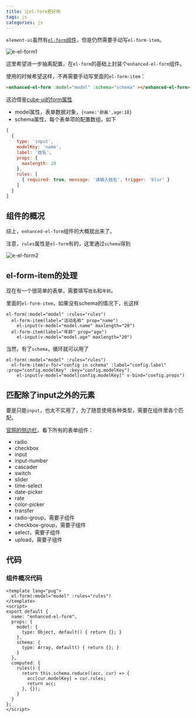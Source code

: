 ```yaml
---
title: 让el-form更好用
tags: js
categories: js
---
```


`element-ui`虽然有[`el-form`组件](https://element.eleme.cn/#/zh-CN/component/form)，但是仍然需要手动写`el-form-item`。

![e-el-form1](https://blog-huahua.oss-cn-beijing.aliyuncs.com/blog/code/e-el-form1.png)

这里希望进一步抽离配置，在`el-form`的基础上封装个`enhanced-el-form`组件。

使用的时候希望这样，不再需要手动写里面的`el-form-item`：

```html
<enhanced-el-form :model="model" :schema="schema" ></enhanced-el-form>
```

这边借鉴[cube-ui的form属性](https://didi.github.io/cube-ui/#/en-US/docs/form)

- model属性，表单数据对象，`{name:'颜酱',age:18}`
- schema属性，每个表单项的配置数组，如下

```js
[
  {
    type: 'input',
    modelKey: 'name',
    label: '姓名',
    props: {
      maxlength: 20
    },
    rules: [
      { required: true, message: '请输入姓名', trigger: 'blur' }
    ]
  }
]
```

## 组件的概况

综上，`enhanced-el-form`组件的大概就出来了。

注意，`rules`属性是`el-form`有的，这里通过`schema`得到

![e-el-form2](https://blog-huahua.oss-cn-beijing.aliyuncs.com/blog/code/e-el-form2.png)

## el-form-item的处理

现在有一个很简单的表单，需要填写`姓名`和`年龄`。

里面的`el-form-item`，如果没有schema的情况下，长这样

```pug
el-form(:model="model" :rules="rules")
  el-form-item(label="活动名称" prop="name")
    el-input(v-model="model.name" maxlength="20")
  el-form-item(label="年龄" prop="age")
    el-input(v-model="model.age" maxlength="20")
```

当然，有了`schema`，循环就可以用了

```pug
el-form(:model="model" :rules="rules")
  el-form-item(v-for="config in schema" :label="config.label" :prop="config.modelKey" :key="config.modelKey")
    el-input(v-model="model[config.modelKey]" v-bind="config.props")
```

## 匹配除了input之外的元素

要是只能`input`，也太不实用了，为了随意使用各种类型，需要在组件里各个匹配。

[官网的侧边栏](https://element.eleme.cn/#/zh-CN/component/radio)，看下所有的表单组件：

- radio
- checkbox
- input
- input-number
- cascader
- switch
- slider
- time-select
- date-picker
- rate
- color-picker
- transfer
- radio-group，需要子组件
- checkbox-group，需要子组件
- select，需要子组件
- upload，需要子组件

## 代码

### 组件概况代码

```vue
<template lang="pug">
  el-form(:model="model" :rules="rules")
</template>
<script>
export default {
  name: "enhanced-el-form",
  props: {
    model: {
      type: Object, default() { return {}; }
    },
    schema: {
      type: Array, default() { return {}; }
    }
  },
  computed: {
    rules() {
      return this.schema.reduce((acc, cur) => {
        acc[cur.modelKey] = cur.rules;
        return acc;
      }, {});
    }
  }
};
</script>

```




